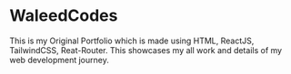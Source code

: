 # WaleedCodes
This is my Original Portfolio which is made using HTML, ReactJS, TailwindCSS, Reat-Router. This showcases my all work and details of my web development journey. 
